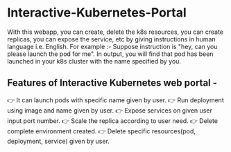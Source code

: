 # Interactive-Kubernetes-Portal

With this webapp, you can create, delete the k8s resources, you can create replicas, you can expose the service, etc by giving instructions in human language i.e. English.
For example :- Suppose instruction is "hey, can you please launch the pod for me".
               In output, you will find that pod has been launched in your k8s cluster with the name specified by you.

## Features of Interactive Kubernetes web portal -
👉 It can launch pods with specific name given by user. 
👉 Run deployment using image and name given by user. 
👉 Expose services on given user input port number. 
👉 Scale the replica according to user need. 
👉 Delete complete environment created. 
👉 Delete specific resources(pod, deployment, service) given by user.
